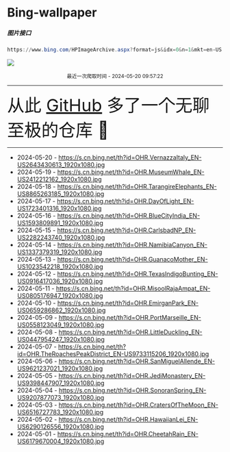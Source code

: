 # Bing-wallpaper

##### 图片接口

```powershell
https://www.bing.com/HPImageArchive.aspx?format=js&idx=0&n=1&mkt=en-US
```

 ![](https://s.cn.bing.net/th?id=OHR.VernazzaItaly_EN-US2643430613_1920x1080.jpg)

<p align='center' >
    <small>
        最近一次爬取时间 - 2024-05-20 09:57:22
    </small>
    <br>
    <hr>
    <font size=7>
        <small>
           从此 <a href='https://github.com/'>GitHub</a> 多了一个无聊至极的仓库  🍳
        </small>
    </font>
    <hr>
</p>


- 2024-05-20 - https://s.cn.bing.net/th?id=OHR.VernazzaItaly_EN-US2643430613_1920x1080.jpg 
- 2024-05-19 - https://s.cn.bing.net/th?id=OHR.MuseumWhale_EN-US2412212162_1920x1080.jpg 
- 2024-05-18 - https://s.cn.bing.net/th?id=OHR.TarangireElephants_EN-US8865263185_1920x1080.jpg 
- 2024-05-17 - https://s.cn.bing.net/th?id=OHR.DayOfLight_EN-US1723401316_1920x1080.jpg 
- 2024-05-16 - https://s.cn.bing.net/th?id=OHR.BlueCityIndia_EN-US1593809891_1920x1080.jpg 
- 2024-05-15 - https://s.cn.bing.net/th?id=OHR.CarlsbadNP_EN-US2282243740_1920x1080.jpg 
- 2024-05-14 - https://s.cn.bing.net/th?id=OHR.NamibiaCanyon_EN-US1337379319_1920x1080.jpg 
- 2024-05-13 - https://s.cn.bing.net/th?id=OHR.GuanacoMother_EN-US1023542218_1920x1080.jpg 
- 2024-05-12 - https://s.cn.bing.net/th?id=OHR.TexasIndigoBunting_EN-US0916417036_1920x1080.jpg 
- 2024-05-11 - https://s.cn.bing.net/th?id=OHR.MisoolRajaAmpat_EN-US0805176947_1920x1080.jpg 
- 2024-05-10 - https://s.cn.bing.net/th?id=OHR.EmirganPark_EN-US0659286862_1920x1080.jpg 
- 2024-05-09 - https://s.cn.bing.net/th?id=OHR.PortMarseille_EN-US0558123049_1920x1080.jpg 
- 2024-05-08 - https://s.cn.bing.net/th?id=OHR.LittleDuckling_EN-US0447954247_1920x1080.jpg 
- 2024-05-07 - https://s.cn.bing.net/th?id=OHR.TheRoachesPeakDistrict_EN-US9733115206_1920x1080.jpg 
- 2024-05-06 - https://s.cn.bing.net/th?id=OHR.SanMiguelAllende_EN-US9621237021_1920x1080.jpg 
- 2024-05-05 - https://s.cn.bing.net/th?id=OHR.JediMonastery_EN-US9398447907_1920x1080.jpg 
- 2024-05-04 - https://s.cn.bing.net/th?id=OHR.SonoranSpring_EN-US9207877073_1920x1080.jpg 
- 2024-05-03 - https://s.cn.bing.net/th?id=OHR.CratersOfTheMoon_EN-US6516727783_1920x1080.jpg 
- 2024-05-02 - https://s.cn.bing.net/th?id=OHR.HawaiianLei_EN-US6290126556_1920x1080.jpg 
- 2024-05-01 - https://s.cn.bing.net/th?id=OHR.CheetahRain_EN-US6179670004_1920x1080.jpg 
